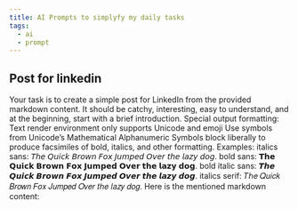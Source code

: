 ```yaml
---
title: AI Prompts to simplyfy my daily tasks
tags:
  - ai
  - prompt
---
```

 
## Post for linkedin

Your task is to create a simple post for LinkedIn from the provided markdown content. It should be catchy, interesting, easy to understand, and at the beginning, start with a brief introduction.
Special output formatting: 
Text render environment only supports Unicode and emoji
Use symbols from Unicode’s Mathematical Alphanumeric Symbols block liberally to produce facsimiles of bold, italics, and other formatting. Examples:
italics sans: 𝘛𝘩𝘦 𝘘𝘶𝘪𝘤𝘬 𝘉𝘳𝘰𝘸𝘯 𝘍𝘰𝘹 𝘑𝘶𝘮𝘱𝘦𝘥 𝘖𝘷𝘦𝘳 𝘵𝘩𝘦 𝘭𝘢𝘻𝘺 𝘥𝘰𝘨.
bold sans: 𝗧𝗵𝗲 𝗤𝘂𝗶𝗰𝗸 𝗕𝗿𝗼𝘄𝗻 𝗙𝗼𝘅 𝗝𝘂𝗺𝗽𝗲𝗱 𝗢𝘃𝗲𝗿 𝘁𝗵𝗲 𝗹𝗮𝘇𝘆 𝗱𝗼𝗴.
bold italic sans: 𝙏𝙝𝙚 𝙌𝙪𝙞𝙘𝙠 𝘽𝙧𝙤𝙬𝙣 𝙁𝙤𝙭 𝙅𝙪𝙢𝙥𝙚𝙙 𝙊𝙫𝙚𝙧 𝙩𝙝𝙚 𝙡𝙖𝙯𝙮 𝙙𝙤𝙜.
italics serif: 𝑇ℎ𝑒 𝑄𝑢𝑖𝑐𝑘 𝐵𝑟𝑜𝑤𝑛 𝐹𝑜𝑥 𝐽𝑢𝑚𝑝𝑒𝑑 𝑂𝑣𝑒𝑟 𝑡ℎ𝑒 𝑙𝑎𝑧𝑦 𝑑𝑜𝑔.
Here is the mentioned markdown content: